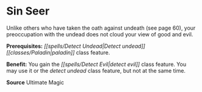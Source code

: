 ﻿---
cssclass: [feats]

---
# Sin Seer

Unlike others who have taken the oath against undeath (see page 60), your preoccupation with the undead does not cloud your view of good and evil.

**Prerequisites:** _[[spells/Detect Undead|Detect undead]]_ _[[classes/Paladin|paladin]]_ class feature.

**Benefit:** You gain the _[[spells/Detect Evil|detect evil]]_ class feature. You may use it or the _detect undead_ class feature, but not at the same time.

**Source** Ultimate Magic